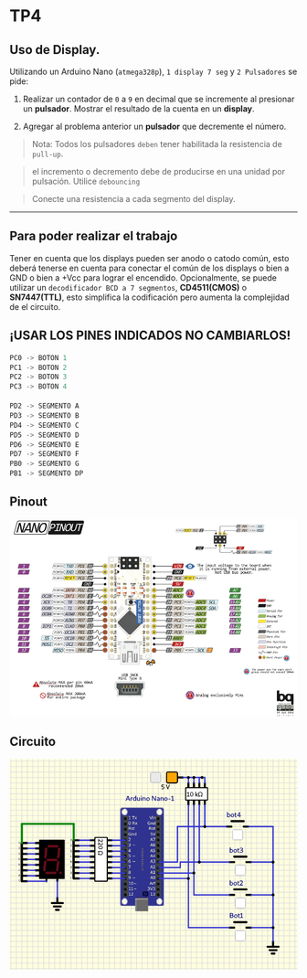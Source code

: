 # TP4

## Uso de Display. 

Utilizando un Arduino Nano (`atmega328p`), `1 display 7 seg` y `2 Pulsadores` se pide:

1. Realizar un contador de `0` a `9` en decimal que se incremente al presionar un **pulsador**. Mostrar
el resultado de la cuenta en un **display**.

2.  Agregar al problema anterior un **pulsador** que decremente el número.

> Nota: Todos los pulsadores `deben` tener habilitada la resistencia de `pull-up`.

> el incremento o decremento debe de producirse en una unidad por pulsación. Utilice `debouncing` 

> Conecte una resistencia a cada segmento del display.

---

## Para poder realizar el trabajo

Tener en cuenta que los displays pueden ser anodo o catodo común, esto deberá tenerse en cuenta
para conectar el común de los displays o bien a GND o bien a +Vcc para lograr el encendido.
Opcionalmente, se puede utilizar un `decodificador BCD a 7 segmentos`, **CD4511(CMOS)** o
**SN7447(TTL)**, esto simplifica la codificación pero aumenta la complejidad de el circuito.
## ¡USAR LOS PINES INDICADOS NO CAMBIARLOS!

``` C
PC0 -> BOTON 1 
PC1 -> BOTON 2 
PC2 -> BOTON 3 
PC3 -> BOTON 4

PD2 -> SEGMENTO A   
PD3 -> SEGMENTO B 
PD4 -> SEGMENTO C
PD5 -> SEGMENTO D 
PD6 -> SEGMENTO E 
PD7 -> SEGMENTO F
PB0 -> SEGMENTO G
PB1 -> SEGMENTO DP

```
## Pinout

![PINOUT](Arduino-Nano-Pinout.png "pinout")

## Circuito

![Circuito](circuito.png "circuito")
